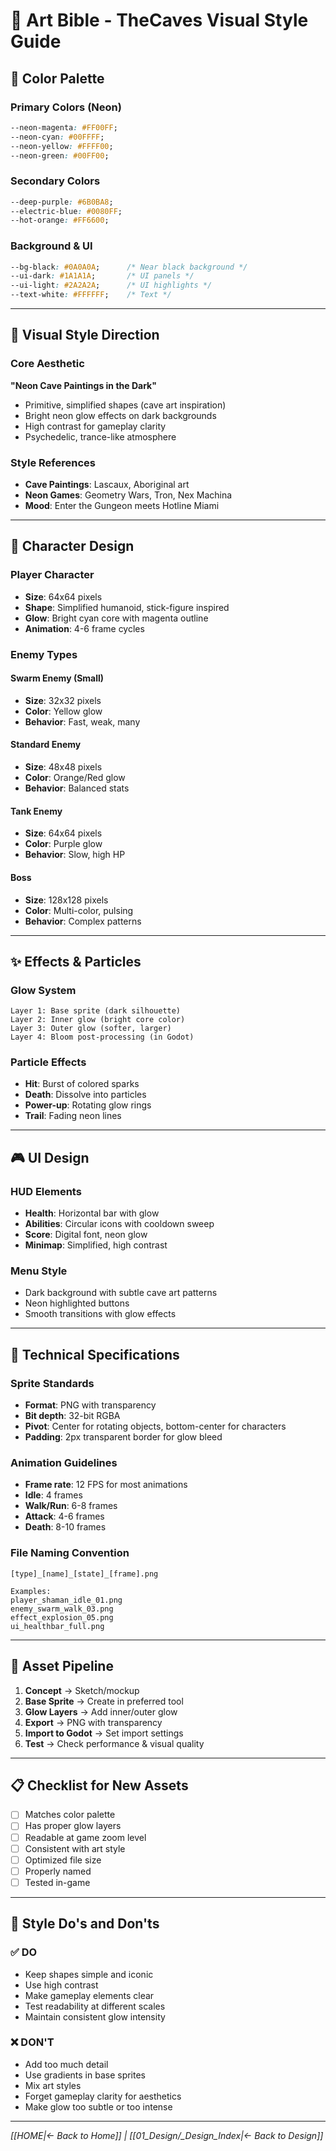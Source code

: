 # 🎨 Art Bible - TheCaves Visual Style Guide

## 🌈 Color Palette

### Primary Colors (Neon)
```css
--neon-magenta: #FF00FF;
--neon-cyan: #00FFFF;
--neon-yellow: #FFFF00;
--neon-green: #00FF00;
```

### Secondary Colors
```css
--deep-purple: #6B0BA8;
--electric-blue: #0080FF;
--hot-orange: #FF6600;
```

### Background & UI
```css
--bg-black: #0A0A0A;      /* Near black background */
--ui-dark: #1A1A1A;       /* UI panels */
--ui-light: #2A2A2A;      /* UI highlights */
--text-white: #FFFFFF;    /* Text */
```

---

## 🎨 Visual Style Direction

### Core Aesthetic
**"Neon Cave Paintings in the Dark"**
- Primitive, simplified shapes (cave art inspiration)
- Bright neon glow effects on dark backgrounds
- High contrast for gameplay clarity
- Psychedelic, trance-like atmosphere

### Style References
- **Cave Paintings**: Lascaux, Aboriginal art
- **Neon Games**: Geometry Wars, Tron, Nex Machina
- **Mood**: Enter the Gungeon meets Hotline Miami

---

## 👾 Character Design

### Player Character
- **Size**: 64x64 pixels
- **Shape**: Simplified humanoid, stick-figure inspired
- **Glow**: Bright cyan core with magenta outline
- **Animation**: 4-6 frame cycles

### Enemy Types

#### Swarm Enemy (Small)
- **Size**: 32x32 pixels
- **Color**: Yellow glow
- **Behavior**: Fast, weak, many

#### Standard Enemy
- **Size**: 48x48 pixels
- **Color**: Orange/Red glow
- **Behavior**: Balanced stats

#### Tank Enemy
- **Size**: 64x64 pixels
- **Color**: Purple glow
- **Behavior**: Slow, high HP

#### Boss
- **Size**: 128x128 pixels
- **Color**: Multi-color, pulsing
- **Behavior**: Complex patterns

---

## ✨ Effects & Particles

### Glow System
```
Layer 1: Base sprite (dark silhouette)
Layer 2: Inner glow (bright core color)
Layer 3: Outer glow (softer, larger)
Layer 4: Bloom post-processing (in Godot)
```

### Particle Effects
- **Hit**: Burst of colored sparks
- **Death**: Dissolve into particles
- **Power-up**: Rotating glow rings
- **Trail**: Fading neon lines

---

## 🎮 UI Design

### HUD Elements
- **Health**: Horizontal bar with glow
- **Abilities**: Circular icons with cooldown sweep
- **Score**: Digital font, neon glow
- **Minimap**: Simplified, high contrast

### Menu Style
- Dark background with subtle cave art patterns
- Neon highlighted buttons
- Smooth transitions with glow effects

---

## 📐 Technical Specifications

### Sprite Standards
- **Format**: PNG with transparency
- **Bit depth**: 32-bit RGBA
- **Pivot**: Center for rotating objects, bottom-center for characters
- **Padding**: 2px transparent border for glow bleed

### Animation Guidelines
- **Frame rate**: 12 FPS for most animations
- **Idle**: 4 frames
- **Walk/Run**: 6-8 frames
- **Attack**: 4-6 frames
- **Death**: 8-10 frames

### File Naming Convention
```
[type]_[name]_[state]_[frame].png

Examples:
player_shaman_idle_01.png
enemy_swarm_walk_03.png
effect_explosion_05.png
ui_healthbar_full.png
```

---

## 🔄 Asset Pipeline

1. **Concept** → Sketch/mockup
2. **Base Sprite** → Create in preferred tool
3. **Glow Layers** → Add inner/outer glow
4. **Export** → PNG with transparency
5. **Import to Godot** → Set import settings
6. **Test** → Check performance & visual quality

---

## 📋 Checklist for New Assets

- [ ] Matches color palette
- [ ] Has proper glow layers
- [ ] Readable at game zoom level
- [ ] Consistent with art style
- [ ] Optimized file size
- [ ] Properly named
- [ ] Tested in-game

---

## 🎯 Style Do's and Don'ts

### ✅ DO
- Keep shapes simple and iconic
- Use high contrast
- Make gameplay elements clear
- Test readability at different scales
- Maintain consistent glow intensity

### ❌ DON'T
- Add too much detail
- Use gradients in base sprites
- Mix art styles
- Forget gameplay clarity for aesthetics
- Make glow too subtle or too intense

---

*[[HOME|← Back to Home]] | [[01_Design/_Design_Index|← Back to Design]]*